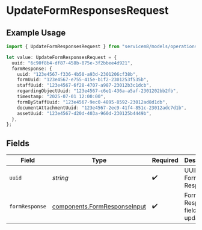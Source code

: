 # UpdateFormResponsesRequest

## Example Usage

```typescript
import { UpdateFormResponsesRequest } from "servicem8/models/operations";

let value: UpdateFormResponsesRequest = {
  uuid: "6c90f8b4-df87-458b-875e-3f2bbee4d921",
  formResponse: {
    uuid: "123e4567-f336-4b50-a93d-2301206cf38b",
    formUuid: "123e4567-e755-415e-b1f2-2301253f535b",
    staffUuid: "123e4567-6f28-4707-a987-23012b3c1dcb",
    regardingObjectUuid: "123e4567-c6e1-436a-a5af-2301202bb2fb",
    timestamp: "2025-07-01 12:00:00",
    formByStaffUuid: "123e4567-9ec0-4895-8592-23012ad8d1db",
    documentAttachmentUuid: "123e4567-2ec9-41f4-851c-23012adc7d1b",
    assetUuid: "123e4567-d20d-403a-960d-230125b4449b",
  },
};
```

## Fields

| Field                                                                        | Type                                                                         | Required                                                                     | Description                                                                  |
| ---------------------------------------------------------------------------- | ---------------------------------------------------------------------------- | ---------------------------------------------------------------------------- | ---------------------------------------------------------------------------- |
| `uuid`                                                                       | *string*                                                                     | :heavy_check_mark:                                                           | UUID of the Form Response                                                    |
| `formResponse`                                                               | [components.FormResponseInput](../../models/components/formresponseinput.md) | :heavy_check_mark:                                                           | Form Response fields to update                                               |